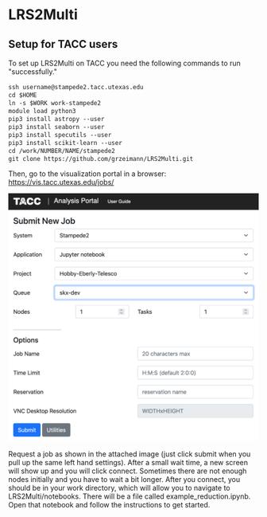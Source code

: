 # LRS2Multi

## Setup for TACC users
To set up LRS2Multi on TACC you need the following commands to run "successfully."
```
ssh username@stampede2.tacc.utexas.edu
cd $HOME
ln -s $WORK work-stampede2
module load python3
pip3 install astropy --user
pip3 install seaborn --user
pip3 install specutils --user
pip3 install scikit-learn --user
cd /work/NUMBER/NAME/stampede2
git clone https://github.com/grzeimann/LRS2Multi.git
```
Then, go to the visualization portal in a browser: https://vis.tacc.utexas.edu/jobs/

<p align="center">
  <img src="TACC_VIZ_portal.png" width="650"/>
</p>

Request a job as shown in the attached image (just click submit when you pull up the same left hand settings). After a small wait time, a new screen will show up and you will click connect.  Sometimes there are not enough nodes initially and you have to wait a bit longer. After you connect, you should be in your work directory, which will allow you to navigate to LRS2Multi/notebooks.  There will be a file called example_reduction.ipynb.  Open that notebook and follow the instructions to get started.
